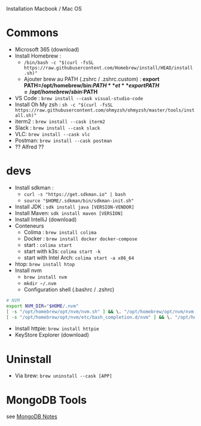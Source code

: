 Installation  Macbook / Mac OS

# Commons
* Microsoft 365 (download)
* Install Homebrew :
  * `/bin/bash -c "$(curl -fsSL https://raw.githubusercontent.com/Homebrew/install/HEAD/install.sh)"`
  * Ajouter brew au PATH (.zshrc / .zshrc.custom) : **export PATH=/opt/homebrew/bin:$PATH** et **export PATH=/opt/homebrew/sbin:$PATH** 
* VS Code : `brew install --cask visual-studio-code`
* Install Oh My zsh : `sh -c "$(curl -fsSL https://raw.githubusercontent.com/ohmyzsh/ohmyzsh/master/tools/install.sh)"`
* iterm2 :  `brew install --cask iterm2`
* Slack : `brew install --cask slack`
* VLC: `brew install --cask vlc`
* Postman: `brew install --cask postman`
* ?? Alfred ??

# devs
* Install sdkman : 
  * `curl -s "https://get.sdkman.io" | bash`
  * `source "$HOME/.sdkman/bin/sdkman-init.sh"`
* Install JDK : `sdk install java [VERSION-VENDOR]`
* Install Maven: `sdk install maven [VERSION]`
* Install IntelliJ (download)
* Conteneurs
  * Colima : `brew install colima`
  * Docker : `brew install docker docker-compose`
  * start : `colima start`
  * start with k3s: `colima start -k`
  * start with Intel Arch: `colima start -a x86_64`
* htop: `brew install htop`
* Install nvm
  * `brew install nvm`
  * `mkdir ~/.nvm`
  * Configuration shell (.bashrc / .zshrc)
```sh
# NVM
export NVM_DIR="$HOME/.nvm"
[ -s "/opt/homebrew/opt/nvm/nvm.sh" ] && \. "/opt/homebrew/opt/nvm/nvm.sh"  # This loads nvm
[ -s "/opt/homebrew/opt/nvm/etc/bash_completion.d/nvm" ] && \. "/opt/homebrew/opt/nvm/etc/bash_completion.d/nvm"  # This loads nvm bash_completion
```
* Install httpie: `brew install httpie`
* KeyStore Explorer (download)

# Uninstall
* Via brew: `brew uninstall --cask [APP]`

# MongoDB Tools
see [MongoDB Notes](./MongoDB/MongoDB%20Notes.md)
